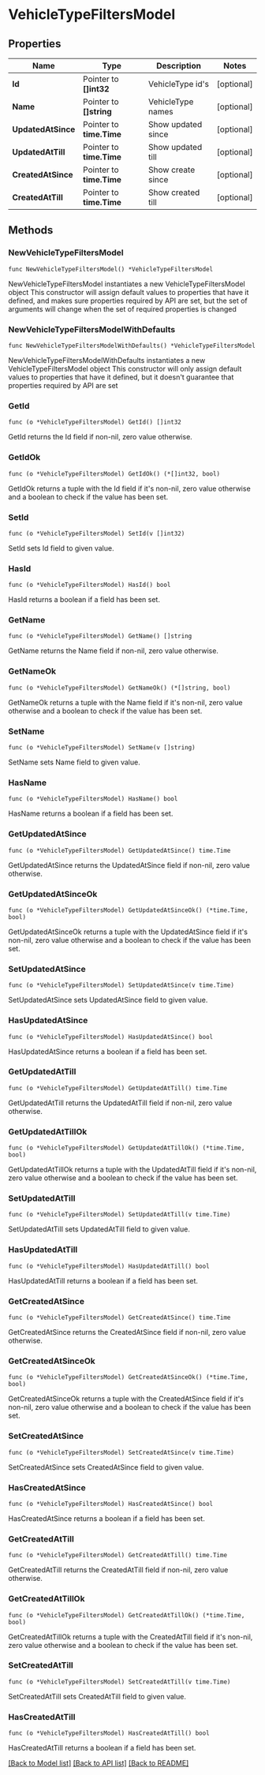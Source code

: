 # VehicleTypeFiltersModel

## Properties

Name | Type | Description | Notes
------------ | ------------- | ------------- | -------------
**Id** | Pointer to **[]int32** | VehicleType id&#39;s | [optional] 
**Name** | Pointer to **[]string** | VehicleType names | [optional] 
**UpdatedAtSince** | Pointer to **time.Time** | Show updated since | [optional] 
**UpdatedAtTill** | Pointer to **time.Time** | Show updated till | [optional] 
**CreatedAtSince** | Pointer to **time.Time** | Show create since | [optional] 
**CreatedAtTill** | Pointer to **time.Time** | Show created till | [optional] 

## Methods

### NewVehicleTypeFiltersModel

`func NewVehicleTypeFiltersModel() *VehicleTypeFiltersModel`

NewVehicleTypeFiltersModel instantiates a new VehicleTypeFiltersModel object
This constructor will assign default values to properties that have it defined,
and makes sure properties required by API are set, but the set of arguments
will change when the set of required properties is changed

### NewVehicleTypeFiltersModelWithDefaults

`func NewVehicleTypeFiltersModelWithDefaults() *VehicleTypeFiltersModel`

NewVehicleTypeFiltersModelWithDefaults instantiates a new VehicleTypeFiltersModel object
This constructor will only assign default values to properties that have it defined,
but it doesn't guarantee that properties required by API are set

### GetId

`func (o *VehicleTypeFiltersModel) GetId() []int32`

GetId returns the Id field if non-nil, zero value otherwise.

### GetIdOk

`func (o *VehicleTypeFiltersModel) GetIdOk() (*[]int32, bool)`

GetIdOk returns a tuple with the Id field if it's non-nil, zero value otherwise
and a boolean to check if the value has been set.

### SetId

`func (o *VehicleTypeFiltersModel) SetId(v []int32)`

SetId sets Id field to given value.

### HasId

`func (o *VehicleTypeFiltersModel) HasId() bool`

HasId returns a boolean if a field has been set.

### GetName

`func (o *VehicleTypeFiltersModel) GetName() []string`

GetName returns the Name field if non-nil, zero value otherwise.

### GetNameOk

`func (o *VehicleTypeFiltersModel) GetNameOk() (*[]string, bool)`

GetNameOk returns a tuple with the Name field if it's non-nil, zero value otherwise
and a boolean to check if the value has been set.

### SetName

`func (o *VehicleTypeFiltersModel) SetName(v []string)`

SetName sets Name field to given value.

### HasName

`func (o *VehicleTypeFiltersModel) HasName() bool`

HasName returns a boolean if a field has been set.

### GetUpdatedAtSince

`func (o *VehicleTypeFiltersModel) GetUpdatedAtSince() time.Time`

GetUpdatedAtSince returns the UpdatedAtSince field if non-nil, zero value otherwise.

### GetUpdatedAtSinceOk

`func (o *VehicleTypeFiltersModel) GetUpdatedAtSinceOk() (*time.Time, bool)`

GetUpdatedAtSinceOk returns a tuple with the UpdatedAtSince field if it's non-nil, zero value otherwise
and a boolean to check if the value has been set.

### SetUpdatedAtSince

`func (o *VehicleTypeFiltersModel) SetUpdatedAtSince(v time.Time)`

SetUpdatedAtSince sets UpdatedAtSince field to given value.

### HasUpdatedAtSince

`func (o *VehicleTypeFiltersModel) HasUpdatedAtSince() bool`

HasUpdatedAtSince returns a boolean if a field has been set.

### GetUpdatedAtTill

`func (o *VehicleTypeFiltersModel) GetUpdatedAtTill() time.Time`

GetUpdatedAtTill returns the UpdatedAtTill field if non-nil, zero value otherwise.

### GetUpdatedAtTillOk

`func (o *VehicleTypeFiltersModel) GetUpdatedAtTillOk() (*time.Time, bool)`

GetUpdatedAtTillOk returns a tuple with the UpdatedAtTill field if it's non-nil, zero value otherwise
and a boolean to check if the value has been set.

### SetUpdatedAtTill

`func (o *VehicleTypeFiltersModel) SetUpdatedAtTill(v time.Time)`

SetUpdatedAtTill sets UpdatedAtTill field to given value.

### HasUpdatedAtTill

`func (o *VehicleTypeFiltersModel) HasUpdatedAtTill() bool`

HasUpdatedAtTill returns a boolean if a field has been set.

### GetCreatedAtSince

`func (o *VehicleTypeFiltersModel) GetCreatedAtSince() time.Time`

GetCreatedAtSince returns the CreatedAtSince field if non-nil, zero value otherwise.

### GetCreatedAtSinceOk

`func (o *VehicleTypeFiltersModel) GetCreatedAtSinceOk() (*time.Time, bool)`

GetCreatedAtSinceOk returns a tuple with the CreatedAtSince field if it's non-nil, zero value otherwise
and a boolean to check if the value has been set.

### SetCreatedAtSince

`func (o *VehicleTypeFiltersModel) SetCreatedAtSince(v time.Time)`

SetCreatedAtSince sets CreatedAtSince field to given value.

### HasCreatedAtSince

`func (o *VehicleTypeFiltersModel) HasCreatedAtSince() bool`

HasCreatedAtSince returns a boolean if a field has been set.

### GetCreatedAtTill

`func (o *VehicleTypeFiltersModel) GetCreatedAtTill() time.Time`

GetCreatedAtTill returns the CreatedAtTill field if non-nil, zero value otherwise.

### GetCreatedAtTillOk

`func (o *VehicleTypeFiltersModel) GetCreatedAtTillOk() (*time.Time, bool)`

GetCreatedAtTillOk returns a tuple with the CreatedAtTill field if it's non-nil, zero value otherwise
and a boolean to check if the value has been set.

### SetCreatedAtTill

`func (o *VehicleTypeFiltersModel) SetCreatedAtTill(v time.Time)`

SetCreatedAtTill sets CreatedAtTill field to given value.

### HasCreatedAtTill

`func (o *VehicleTypeFiltersModel) HasCreatedAtTill() bool`

HasCreatedAtTill returns a boolean if a field has been set.


[[Back to Model list]](../README.md#documentation-for-models) [[Back to API list]](../README.md#documentation-for-api-endpoints) [[Back to README]](../README.md)


